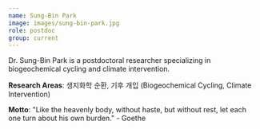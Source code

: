 ```yaml
---
name: Sung-Bin Park
image: images/sung-bin-park.jpg
role: postdoc
group: current
---
```


Dr. Sung-Bin Park is a postdoctoral researcher specializing in biogeochemical cycling and climate intervention.

**Research Areas**: 생지화학 순환, 기후 개입 (Biogeochemical Cycling, Climate Intervention)

**Motto**: "Like the heavenly body, without haste, but without rest, let each one turn about his own burden." - Goethe